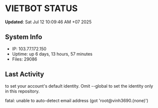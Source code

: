 # VIETBOT STATUS
**Updated**: Sat Jul 12 10:09:46 AM +07 2025

## System Info
- IP: 103.77.172.150
- Uptime: up 6 days, 13 hours, 57 minutes
- Files: 29086

## Last Activity

to set your account's default identity.
Omit --global to set the identity only in this repository.

fatal: unable to auto-detect email address (got 'root@vinh3690.(none)')
